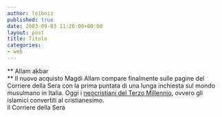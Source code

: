 ```yaml
---
author: leibniz
published: true
date: 2003-09-03 11:26:00+00:00
layout: post
title: Titolo
categories:
- web
---
```


 **   Allam akbar   
** Il nuovo acquisto Magdi Allam compare finalmente sulle pagine del Corriere della Sera con la prima puntata di una lunga inchiesta sul mondo musulmano in Italia. Oggi i  [ neocristiani del Terzo Millennio](http://www.corriere.it/edicola/index.jsp?path=PRIMA_PAGINA&doc=INCH4), ovvero gli islamici convertiti al cristianesimo.   
Il Corriere della Sera
